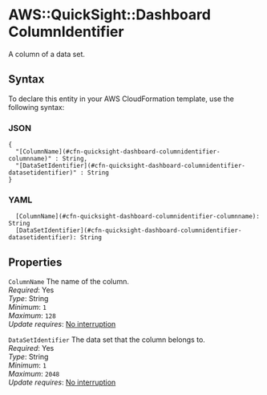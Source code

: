 # AWS::QuickSight::Dashboard ColumnIdentifier<a name="aws-properties-quicksight-dashboard-columnidentifier"></a>

A column of a data set\.

## Syntax<a name="aws-properties-quicksight-dashboard-columnidentifier-syntax"></a>

To declare this entity in your AWS CloudFormation template, use the following syntax:

### JSON<a name="aws-properties-quicksight-dashboard-columnidentifier-syntax.json"></a>

```
{
  "[ColumnName](#cfn-quicksight-dashboard-columnidentifier-columnname)" : String,
  "[DataSetIdentifier](#cfn-quicksight-dashboard-columnidentifier-datasetidentifier)" : String
}
```

### YAML<a name="aws-properties-quicksight-dashboard-columnidentifier-syntax.yaml"></a>

```
  [ColumnName](#cfn-quicksight-dashboard-columnidentifier-columnname): String
  [DataSetIdentifier](#cfn-quicksight-dashboard-columnidentifier-datasetidentifier): String
```

## Properties<a name="aws-properties-quicksight-dashboard-columnidentifier-properties"></a>

`ColumnName` <a name="cfn-quicksight-dashboard-columnidentifier-columnname"></a>
The name of the column\.  
_Required_: Yes  
_Type_: String  
_Minimum_: `1`  
_Maximum_: `128`  
_Update requires_: [No interruption](https://docs.aws.amazon.com/AWSCloudFormation/latest/UserGuide/using-cfn-updating-stacks-update-behaviors.html#update-no-interrupt)

`DataSetIdentifier` <a name="cfn-quicksight-dashboard-columnidentifier-datasetidentifier"></a>
The data set that the column belongs to\.  
_Required_: Yes  
_Type_: String  
_Minimum_: `1`  
_Maximum_: `2048`  
_Update requires_: [No interruption](https://docs.aws.amazon.com/AWSCloudFormation/latest/UserGuide/using-cfn-updating-stacks-update-behaviors.html#update-no-interrupt)
